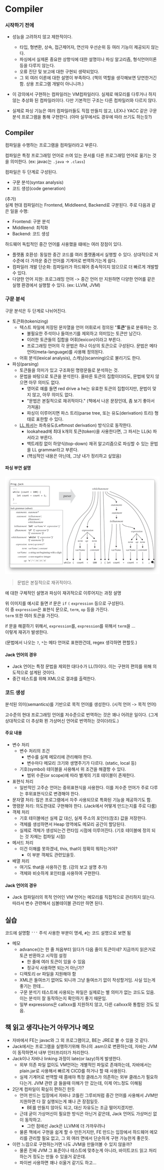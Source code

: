 # Compiler

### 시작하기 전에

- 성능을 고려하지 않고 제한적이다. 
  - 타입, 형변환, 상속, 접근제어자, 연산자 우선순위 등 여러 기능이 제공되지 않는다.
  - 파싱에서 실제론 중요한 상향식에 대한 설명이나 파싱 알고리즘, 형식언어이론 등을 다루지 않는다.
  - 오류 진단 및 보고에 대한 구현되 생략되었다.
  - 그 외 여러 이론에 대한 설명이 부족하다. (책의 역할을 생각해보면 당연한거긴 함. 상용 프로그램 개발이 아니니까.)
- 이 강의에서 구현하는 컴파일러는 VM컴파일러다. 실제로 매모리를 다루거나 하지 않는 추상화 된 컴파일러이다. 다만 기본적인 구조는 다른 컴파일러와 다르지 않다.

- 실제로 파싱 기능은 여러 컴파일러들도 직접 만들지 않고, LEX나 YACC 같은 구문 분석 프로그램을 통해 구현한다. (아마 실무에서도 경우에 따라 쓰기도 하는듯?)

## Compiler

컴파일을 수행하는 프로그램을 컴파일러라고 부른다.

컴파일은 특정 프로그래밍 언어로 쓰여 있는 문서를 다른 프로그래밍 언어로 옮기는 것을 의미한다. (ex: javac는 `.java` -> `.class`)

컴파일은 두 단계로 구성된다.

- 구문 분석(syntax analysis)
- 코드 생성(code generation)

(추가)    
실제 현대 컴파일러는 Frontend, Middleend, Backend로 구분된다. 주로 다음과 같은 일을 수행:
- Frontend: 구분 분석
- Middleend: 최적화
- Backend: 코드 생성

하드웨어 독립적인 중간 언어를 사용했을 떄에는 여러 장점이 있다.
- 플랫폼 호환성: 동일한 중간 코드를 여러 플랫폼에서 실행할 수 있다. 상대적으로 저수준에 더 가까운 중간 언어를 기계어로 번역하기는게 쉽다.
- 컴파일러 개발 단순화: 컴파일러가 하드웨어 종속적이지 않으므로 더 빠르게 개발할 수 있다.
- 다양한 언어 지원: 프로그래밍 언어 -> 중간 언어 만 지원하면 다양한 언어를 같은 실행 환경에서 실행할 수 있다. (ex: LLVM, JVM)

### 구문 분석

구문 분석은 두 단계로 나뉘어진다.

- 토큰화(tokenizing)
  - 텍스트 파일에 저장된 문자열을 언어 어휘로서 정의된 "**토큰**"들로 분류하는 것.
    - 불필요한 주석이나 들여쓰기를 제외하고 의미있는 토큰만 남긴다.
    - 이러한 토큰들의 집합을 어휘(lexicon)이라고 부른다.
    - 프로그래밍 언어의 각 문법은 하나 이상의 토큰으로 구성된다. 문법은 메타 언어(meta-language)를 사용해 정의된다. 
  - 어휘 분석(lexical analysis), 스캐닝(scanning)으로 불리기도 한다.
- 파싱(parsing)
  - 토큰들을 의미가 있고 구조화된 명령문들로 분석하는 것.
  - 문법을 바탕으로 토큰을 분석힌다. 올바른 토큰의 집합이더라도, 문법에 맞지 않으면 아무 의미도 없다. 
    - 영어로 예를 들면 red drive a he는 유효한 토큰의 집합이지만, 문법이 맞지 않고, 아무 의미도 없다.
    - "문법은 본질적으로 재귀적이다." (책에서 나온 문장인데, 좀 보기 좋아서 가져옴) 
    - 파싱이 이루어지면 파스 트리(parse tree, 또는 유도(derivation) 트리) 형태로 표한할 수 있다.
  - [LL 파서](https://en.wikipedia.org/wiki/LL_parser)는 좌측유도(Leftmost derivation) 방식으로 동작한다.
    - lookahead에 최대 k개의 토큰(token)을 사용한다면, 그 파서는 LL(k) 파서라고 부른다. 
    - 백트레킹 없이 하양식(top-down) 재귀 알고리즘으로 파싱할 수 있는 문법을 LL grammar라고 부른다.
    - (핵심적인 내용은 아닌데, 그냥 내가 정리하고 싶었음)

#### 파싱 부연 설명
![parse_tree](./ysj_files/parse_tree.png)

> 문법은 본질적으로 재귀적이다.

에 대한 구체적인 설명과 파싱이 재귀적으로 이루어지는 과정 설명

위 이미지를 예시로 들면 if 문은 `if` `(` `expression` 등으로 구성된다.    
이 중 `expression`은 표현식 문으로, `term`, `op` 등을 가진다.   
`term` 또한 여러 토큰을 가진다.     

if 문을 해결하기 위해서, `expression`를, `expression`를 위해서 `term`을 ...    
이렇게 재귀가 발생한다.

(문법에서 나오는 `?`, `*`는 메타 언어로 표현한건데, regex 생각하면 편할듯.)

#### Jack 언어의 경우

- Jack 언어는 특정 문법을 제외한 대다수가 LL(1)이다. 이는 구현의 편의를 위해 의도적으로 설계된 것이다.
- 중간 테스트를 위해 XML으로 결과를 출력한다.

### 코드 생성

분석된 의미(semantics)를 기반으로 목적 언어를 생성한다. (시적 언어 -> 목적 언어)

고수준의 현대 프로그래밍 언어를 저수준으로 번역하는 것은 꽤나 어려운 일이다. (그게 상대적으로 더 추상화 묀 가상머신 언어로 번역하는 것이더라도.)

#### 주요 내용

- 변수 처리
  - 변수 처리의 조건
    - 변수를 실제 메모리에 관리해야 한다.
    - 변수마다 메모리 크기와 생명주기가 다르다. (static, local 등)
  - 기호(symbol) 테이블을 사용해서 위 조건을 해결항 수 있다.
    - 범위 수준(or scope)에 따라 별개의 기호 테이블이 존재한다.
- 표현식 처리
  - 일반적인 고주순 언어는 중위표현식을 사용한다. 이를 저수준 언어가 주로 다루는 후위표현식으로 변경해야 한다.
- 문자열 처리: 많은 프로그램에서 자주 사용되므로 특화된 기능을 제공하기도 함. 
- 명령문 처리: 의도한대로 구현해야 한다. (Jack에서 어떻게 만드는지를 주로 다룸)
- 객체 처리
  - 기호 테이블에선 실제 값 대신, 실제 주소의 포인터(참조) 값을 저장한다.
  - 객체를 생성하면서 Heap 영역에도 메모리 공간이 할당된다.
  - 실제로 객체가 생성되는건 런타임 시점에 이루어진다. (기호 테이블에 정의 되는 것 자체는 컴파일 시점)
- 메서드 처리
  - 이건 이해를 못하겠네, this, that이 정확히 뭐하는거야?
    - 이 부분 객체도 관련있을듯.
- 배열 처리
  - 여기도 that을 사용하긴 함. (강의 보고 설명 추가)
  - 객체와 비슷하게 포인터를 사용하여 구현한다.


#### Jack 언어의 경우

- Jack 컴파일러의 목적 언어인 VM 언어는 메모리를 직접적으로 관리하지 않는다. 따라서 변수 관련해서 심볼테이블 관리만 하면 된다.

## 실습

코드에 설명함 `'''` 주석 사용한 부분이 명세, `#`는 코드 설명으로 보면 됨

- 메모
  - advance()는 한 줄 처음부터 읽다가 다음 줄이 토큰이네? 지금까지 읽은거로 토큰 반환하고 시작점 설정
    - 한 줄에 여러 토큰이 있을 수 있음
    - 정규식 사용하면 되는거 아닌가?
  - 디렉토리 or 파일을 지원해야 함
  - XML은 들여쓰기 없어도 되니까 그냥 들여쓰기 없이 작성할거임. 사실 있는게 좋기는 한데...
  - 구문 분석기 테스트에 사용되는 파일은 실제로는 별 의미가 없는 코드도 있음. 이는 분석이 잘 동작하는지 확인하기 좋기 때문임.
  - 일부 expressions은 callxxx를 지원하지 않고, 다른 callxxx와 통합된 것도 있음.

## 책 읽고 생각나는거 아무거나 메모

- 자바에서 FE는 javac와 그 외 프로그램이고, BE는 JRE로 볼 수 있을 것 같다.
- Jack에서는 프로그램을 실행하기위해 하나의 .asm으로 변환하는데, 자바는 JVM이 동작하면서 내부 인터프리터가 처리한다.
- Jack이나 자바나 linking 과정이 late(or lazy)하게 발생한다.
  - 외부 의존 파일 없이도 VM언어는 개별적인 파일로 존재하는데, 자바에서는 plain.jar로 사용해서 빠르게 CICD를 하거나 할 때 사용된다.
  - 실제 기계어로 번역할 때 쯤에야 특정 클래스가 의존하는 외부 클래스가 필요하다는거. JVM 관련 글 들을때 이해가 안 갔는데, 이제 어느정도 이해됨
- 2단계 컴파일이 확실히 편하긴 한듯
  - 언어 만드는 입장에서 자바나 코틀린 그루비처럼 중간 언어를 사용해서 JVM만 지원하면 다 잘 실행되는게 꽤나 큰 장점일듯.
    - BE를 만들지 않아도 되고, 대신 자유도는 조금 떨어지겠지만.
  - 근데 굳이 가상머신이 필요한 방식은 아닌거 같은데, Jack 언어도 가상머신 없이 동작하고.
    - 그런 점에선 Jack은 LLVM에 더 가까우려나
  - 물론 책에서 구현을 쉽게 할 수 만든거지만, FE 만드는 입장에서 하드웨어 메모리를 관리할 필요 없고, 그 외 여러 면에서 단순하게 구현 가능한게 좋은듯.
- 이런 느낌으로 구현하는거면 나도 JVM을 만들어볼 수 있지 않을까?
  - 물론 진짜 JVM 그 표준이나 테스트에 맞추눈게 아니라, 바이트코드 읽고 처리하는거 정도는 만들 수 있을거 같은데.
  - 파이썬 사용하면 꽤나 쉬울거 같기도 하고...